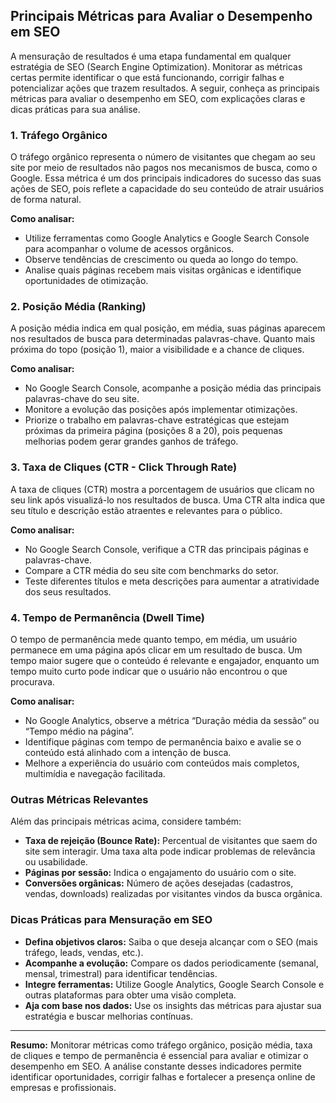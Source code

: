 
## Principais Métricas para Avaliar o Desempenho em SEO

A mensuração de resultados é uma etapa fundamental em qualquer estratégia de SEO (Search Engine Optimization). Monitorar as métricas certas permite identificar o que está funcionando, corrigir falhas e potencializar ações que trazem resultados. A seguir, conheça as principais métricas para avaliar o desempenho em SEO, com explicações claras e dicas práticas para sua análise.

### 1. Tráfego Orgânico

O tráfego orgânico representa o número de visitantes que chegam ao seu site por meio de resultados não pagos nos mecanismos de busca, como o Google. Essa métrica é um dos principais indicadores do sucesso das suas ações de SEO, pois reflete a capacidade do seu conteúdo de atrair usuários de forma natural.

**Como analisar:**
- Utilize ferramentas como Google Analytics e Google Search Console para acompanhar o volume de acessos orgânicos.
- Observe tendências de crescimento ou queda ao longo do tempo.
- Analise quais páginas recebem mais visitas orgânicas e identifique oportunidades de otimização.

### 2. Posição Média (Ranking)

A posição média indica em qual posição, em média, suas páginas aparecem nos resultados de busca para determinadas palavras-chave. Quanto mais próxima do topo (posição 1), maior a visibilidade e a chance de cliques.

**Como analisar:**
- No Google Search Console, acompanhe a posição média das principais palavras-chave do seu site.
- Monitore a evolução das posições após implementar otimizações.
- Priorize o trabalho em palavras-chave estratégicas que estejam próximas da primeira página (posições 8 a 20), pois pequenas melhorias podem gerar grandes ganhos de tráfego.

### 3. Taxa de Cliques (CTR - Click Through Rate)

A taxa de cliques (CTR) mostra a porcentagem de usuários que clicam no seu link após visualizá-lo nos resultados de busca. Uma CTR alta indica que seu título e descrição estão atraentes e relevantes para o público.

**Como analisar:**
- No Google Search Console, verifique a CTR das principais páginas e palavras-chave.
- Compare a CTR média do seu site com benchmarks do setor.
- Teste diferentes títulos e meta descrições para aumentar a atratividade dos seus resultados.

### 4. Tempo de Permanência (Dwell Time)

O tempo de permanência mede quanto tempo, em média, um usuário permanece em uma página após clicar em um resultado de busca. Um tempo maior sugere que o conteúdo é relevante e engajador, enquanto um tempo muito curto pode indicar que o usuário não encontrou o que procurava.

**Como analisar:**
- No Google Analytics, observe a métrica “Duração média da sessão” ou “Tempo médio na página”.
- Identifique páginas com tempo de permanência baixo e avalie se o conteúdo está alinhado com a intenção de busca.
- Melhore a experiência do usuário com conteúdos mais completos, multimídia e navegação facilitada.

### Outras Métricas Relevantes

Além das principais métricas acima, considere também:
- **Taxa de rejeição (Bounce Rate):** Percentual de visitantes que saem do site sem interagir. Uma taxa alta pode indicar problemas de relevância ou usabilidade.
- **Páginas por sessão:** Indica o engajamento do usuário com o site.
- **Conversões orgânicas:** Número de ações desejadas (cadastros, vendas, downloads) realizadas por visitantes vindos da busca orgânica.

### Dicas Práticas para Mensuração em SEO

- **Defina objetivos claros:** Saiba o que deseja alcançar com o SEO (mais tráfego, leads, vendas, etc.).
- **Acompanhe a evolução:** Compare os dados periodicamente (semanal, mensal, trimestral) para identificar tendências.
- **Integre ferramentas:** Utilize Google Analytics, Google Search Console e outras plataformas para obter uma visão completa.
- **Aja com base nos dados:** Use os insights das métricas para ajustar sua estratégia e buscar melhorias contínuas.

---

**Resumo:** Monitorar métricas como tráfego orgânico, posição média, taxa de cliques e tempo de permanência é essencial para avaliar e otimizar o desempenho em SEO. A análise constante desses indicadores permite identificar oportunidades, corrigir falhas e fortalecer a presença online de empresas e profissionais.
```
